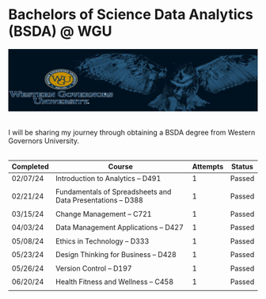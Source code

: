 # Bachelors of Science Data Analytics (BSDA) @ WGU

<img src="./img/pregameBanner.jpg" alt="WGU Banner Image">
<br>
<br>

I will be sharing my journey through obtaining a BSDA degree from Western Governors University.
<br>
<br>

| Completed     | Course | Attempts | Status|
|---------------|--------|----------|-------|
| 02/07/24 | Introduction to Analytics – D491 | 1 | Passed |
|          |                                  |   |        |
| 02/21/24 | Fundamentals of Spreadsheets and Data Presentations – D388 | 1 | Passed |
|          |                                  |   |        |
| 03/15/24 | Change Management – C721 | 1 | Passed |
|          |                                  |   |        |
| 04/03/24 | Data Management Applications – D427 | 1 | Passed |
|          |                                  |   |        |
| 05/08/24 | Ethics in Technology – D333 | 1 | Passed |
|          |                                  |   |        |
| 05/23/24 | Design Thinking for Business – D428 | 1 | Passed |
|          |                                  |   |        |
| 05/26/24 | Version Control – D197 | 1 | Passed |
|          |                                  |   |        |
| 06/20/24 | Health Fitness and Wellness – C458 | 1 | Passed |
|          |                                  |   |        |